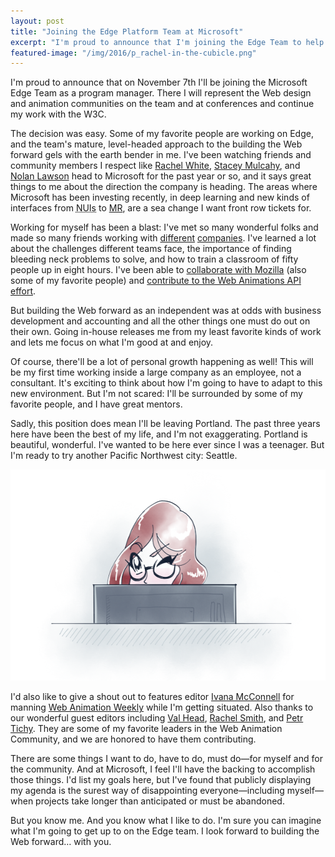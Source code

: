 ```yaml
---
layout: post
title: "Joining the Edge Platform Team at Microsoft"
excerpt: "I'm proud to announce that I'm joining the Edge Team to help build the Web forward."
featured-image: "/img/2016/p_rachel-in-the-cubicle.png"
---
```


I'm proud to announce that on November 7th I'll be joining the Microsoft Edge Team as a program manager. There I will represent the Web design and animation communities on the team and at conferences and continue my work with the W3C.

The decision was easy. Some of my favorite people are working on Edge, and the team's mature, level-headed approach to the building the Web forward gels with the earth bender in me. I've been watching friends and community members I respect like [Rachel White](https://twitter.com/ohhoe), [Stacey Mulcahy](https://twitter.com/bitchwhocodes), and [Nolan Lawson](https://twitter.com/nolanlawson) head to Microsoft for the past year or so, and it says great things to me about the direction the company is heading. The areas where Microsoft has been investing recently, in deep learning and new kinds of interfaces from <abbr title="Natural User Interfaces">NUIs</abbr> to [MR](https://www.thefoundry.co.uk/solutions/virtual-reality/vr-ar-mr-sorry-im-confused/), are a sea change I want front row tickets for.

Working for myself has been a blast: I've met so many wonderful folks and made so many friends working with [different](http://www.lightningdesignsystem.com/design/motion) [companies](https://www.smartsheet.com). I've learned a lot about the challenges different teams face, the importance of finding bleeding neck problems to solve, and how to train a classroom of fifty people up in eight hours. I've been able to [collaborate with Mozilla](http://devtoolschallenger.com/) (also some of my favorite people) and [contribute to the Web Animations API effort](https://developer.mozilla.org/en-US/docs/Web/API/Web_Animations_API).

But building the Web forward as an independent was at odds with business development and accounting and all the other things one must do out on their own. Going in-house releases me from my least favorite kinds of work and lets me focus on what I'm good at and enjoy.

Of course, there'll be a lot of personal growth happening as well! This will be my first time working inside a large company as an employee, not a consultant. It's exciting to think about how I'm going to have to adapt to this new environment. But I'm not scared: I'll be surrounded by some of my favorite people, and I have great mentors.

Sadly, this position does mean I'll be leaving Portland. The past three years here have been the best of my life, and I'm not exaggerating. Portland is beautiful, wonderful. I've wanted to be here ever since I was a teenager. But I'm ready to try another Pacific Northwest city: Seattle.

<img src="/img/2016/p_rachel-in-the-cubicle.png" srcset="/img/2016/p_rachel-in-the-cubicle2x.png 2x" height="338" width="600" alt="A manga-style illustration of Rachel Nabors winking from behind a computer monitor in an implied Microsoft cubicle.">

<aside class="note">

I'd also like to give a shout out to features editor [Ivana McConnell](http://www.ivanamcconnell.com/) for manning [Web Animation Weekly](http://webanimationweekly) while I'm getting situated. Also thanks to our wonderful guest editors including [Val Head](http://valhead.com/), [Rachel Smith](https://rachsmith.com/), and [Petr Tichy](https://ihatetomatoes.net/). They are some of my favorite leaders in the Web Animation Community, and we are honored to have them contributing.

</aside>

There are some things I want to do, have to do, must do&mdash;for myself and for the community. And at Microsoft, I feel I'll have the backing to accomplish those things. I'd list my goals here, but I've found that publicly displaying my agenda is the surest way of disappointing everyone&mdash;including myself&mdash;when projects take longer than anticipated or must be abandoned.

But you know me. And you know what I like to do. I'm sure you can imagine what I'm going to get up to on the Edge team. I look forward to building the Web forward&hellip; with you.
